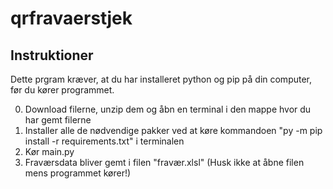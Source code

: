 # qrfravaerstjek

## Instruktioner

Dette prgram kræver, at du har installeret python og pip på din computer, før du kører programmet.

0. Download filerne, unzip dem og åbn en terminal i den mappe hvor du har gemt filerne
1. Installer alle de nødvendige pakker ved at køre kommandoen "py -m pip install -r requirements.txt" i terminalen
2. Kør main.py
3. Fraværsdata bliver gemt i filen "fravær.xlsl" (Husk ikke at åbne filen mens programmet kører!)

